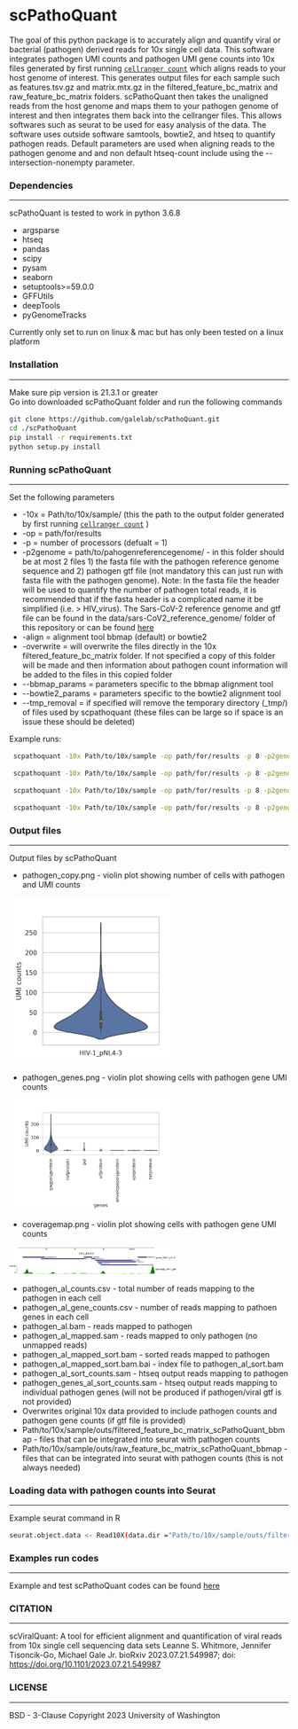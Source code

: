 # scPathoQuant
The goal of this python package is to accurately align and quantify viral or bacterial (pathogen) derived reads for 10x single cell data.  This software integrates pathogen UMI counts and pathogen UMI gene counts into 10x files generated by first running [```cellranger count```](https://support.10xgenomics.com/single-cell-gene-expression/software/pipelines/latest/using/tutorial_ct) which aligns reads to your host genome of interest.  This generates output files for each sample such as features.tsv.gz and matrix.mtx.gz in the filtered_feature_bc_matrix and  raw_feature_bc_matrix folders. scPathoQuant then takes the unaligned reads from the host genome and maps them to your pathogen genome of interest and then integrates them back into the cellranger files.  This allows softwares such as seurat to be used for easy analysis of the data. The software uses outside software samtools, bowtie2, and htseq to quantify pathogen reads.  Default parameters are used when aligning reads to the pathogen genome and and non default htseq-count include using the --intersection-nonempty parameter.

### Dependencies
----------------
scPathoQuant is tested to work in python 3.6.8

* argsparse
* htseq
* pandas 
* scipy
* pysam
* seaborn
* setuptools>=59.0.0
* GFFUtils
* deepTools
* pyGenomeTracks

Currently only set to run on linux & mac but has only been tested on a linux platform

### Installation
----------------
Make sure pip version is 21.3.1 or greater  
Go into downloaded scPathoQuant folder and run the following commands

```bash
git clone https://github.com/galelab/scPathoQuant.git
cd ./scPathoQuant
pip install -r requirements.txt
python setup.py install
```

### Running scPathoQuant 
------------------------
Set the following parameters 
 
* -10x = Path/to/10x/sample/ (this the path to the output folder generated by first running [```cellranger count```](https://support.10xgenomics.com/single-cell-gene-expression/software/pipelines/latest/using/tutorial_ct) )
* -op = path/for/results 
* -p = number of processors (defualt = 1)
* -p2genome = path/to/pahogenreferencegenome/ - in this folder should be at most 2 files 1) the fasta file with the pathogen reference genome sequence and 2) pathogen gtf file (not mandatory this can just run with fasta file with the pathogen genome).  Note: In the fasta file the header will be used to quantify the number of pathogen total reads, it is recommended that if the fasta header is a complicated name it be simplified (i.e. > HIV_virus).  The Sars-CoV-2 reference genome and gtf file can be found in the data/sars-CoV2_reference_genome/ folder of this repository or can be found [here](https://www.ncbi.nlm.nih.gov/datasets/genome/GCF_009858895.2/)
* -align = alignment tool bbmap (default) or bowtie2
* -overwrite = will overwrite the files directly in the 10x filtered_feature_bc_matrix folder.  If not specified a copy of this folder will be made and then information about pathogen count information will be added to the files in this copied folder 
* --bbmap_params = parameters specific to the bbmap alignment tool  
* --bowtie2_params = parameters specific to the bowtie2 alignment tool
* --tmp_removal = if specified will remove the temporary directory (_tmp/) of files used by scpathoquant (these files can be large so if space is an issue these should be deleted)

Example runs:
```bash 
 scpathoquant -10x Path/to/10x/sample -op path/for/results -p 8 -p2genome path/to/pathogen/fastafilefolder/
```
```bash 
 scpathoquant -10x Path/to/10x/sample -op path/for/results -p 8 -p2genome path/to/pathogen/fastafilefolder/ --tmp_removal
```
```bash 
 scpathoquant -10x Path/to/10x/sample -op path/for/results -p 8 -p2genome path/to/pathogen/fastafilefolder --bbmap_params "--semiperfectmode"
```
```bash 
 scpathoquant -10x Path/to/10x/sample -op path/for/results -p 8 -p2genome path/to/viral/fastafilefolder  -align bowtie2 --bowtie2_params "--very-sensitive  --non-deterministic"
```

### Output files 
----------------
Output files by scPathoQuant

* pathogen_copy.png - violin plot showing number of cells with pathogen and UMI counts 
<img src="./pathogen_copy.png?raw=true" width="300"/>

* pathogen_genes.png - violin plot showing cells with pathogen gene UMI counts  
<img src="./pathogen_genes.png?raw=true" width="300"/>

* coveragemap.png - violin plot showing cells with pathogen gene UMI counts  
<img src="./coveragemap.png?raw=true" width="300"/>

* pathogen_al_counts.csv - total number of reads mapping to the pathogen in each cell 
* pathogen_al_gene_counts.csv - number of reads mapping to pathoen genes in each cell 
* pathogen_al.bam - reads mapped to pathogen
* pathogen_al_mapped.sam - reads mapped to only pathogen (no unmapped reads)
* pathogen_al_mapped_sort.bam - sorted reads mapped to pathogen 
* pathogen_al_mapped_sort.bam.bai - index file to pathogen_al_sort.bam
* pathogen_al_sort_counts.sam - htseq output reads mapping to pathogen
* pathogen_genes_al_sort_counts.sam - htseq output reads mapping to individual pathogen genes (will not be produced if pathogen/viral gtf is not provided)
* Overwrites original 10x data provided to include pathogen counts and pathogen gene counts (if gtf file is provided)
* Path/to/10x/sample/outs/filtered_feature_bc_matrix_scPathoQuant_bbmap - files that can be integrated into seurat with pathogen counts 
* Path/to/10x/sample/outs/raw_feature_bc_matrix_scPathoQuant_bbmap - files that can be integrated into seurat with pathogen counts (this is not always needed)

### Loading data with pathogen counts into Seurat 
----------------------------------------------
Example seurat command in R
```bash 
seurat.object.data <- Read10X(data.dir ="Path/to/10x/sample/outs/filtered_feature_bc_matrix_scPathoQuant_bbmap")
```
### Examples run codes 
----------------------
Example and test scPathoQuant codes can be found [here](https://github.com/galelab/Whitmore_scPathoQuant_testSets)

### CITATION
-------------
scViralQuant: A tool for efficient alignment and quantification of viral reads from 10x single cell sequencing data sets
Leanne S. Whitmore, Jennifer Tisoncik-Go, Michael Gale Jr.
bioRxiv 2023.07.21.549987; doi: https://doi.org/10.1101/2023.07.21.549987

### LICENSE
----------------
BSD - 3-Clause Copyright 2023 University of Washington
